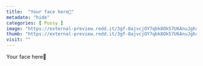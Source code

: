 ```yaml
---
title:  "Your face here🎯"
metadate: "hide"
categories: [ Pussy ]
image: "https://external-preview.redd.it/3gf-8ajvcjOY7qbk8Ok57U6AnuJghx3D28HxCnMdQdQ.jpg?auto=webp&s=18ace832de4908a5690ab9513458fe69cd2608d4"
thumb: "https://external-preview.redd.it/3gf-8ajvcjOY7qbk8Ok57U6AnuJghx3D28HxCnMdQdQ.jpg?width=960&crop=smart&auto=webp&s=f925371bd00a6a697f9a76e29a6caea71ed63912"
visit: ""
---
```

Your face here🎯
